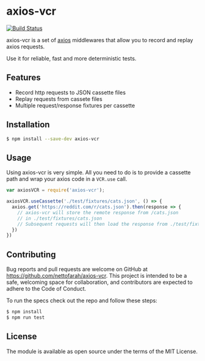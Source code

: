 # axios-vcr
[![Build Status](https://travis-ci.org/nettofarah/axios-vcr.svg?branch=master)](https://travis-ci.org/nettofarah/axios-vcr)

axios-vcr is a set of [axios](https://github.com/mzabriskie/axios) middlewares that allow you to record and replay axios requests.

Use it for reliable, fast and more deterministic tests.

## Features
- Record http requests to JSON cassette files
- Replay requests from cassete files
- Multiple request/response fixtures per cassette

## Installation
```bash
$ npm install --save-dev axios-vcr
```

## Usage
Using axios-vcr is very simple. All you need to do is to provide a cassette path and wrap your axios code in a `VCR.use` call.

```javascript
var axiosVCR = require('axios-vcr');

axiosVCR.useCassette('./test/fixtures/cats.json', () => {
  axios.get('https://reddit.com/r/cats.json').then(response => {
    // axios-vcr will store the remote response from /cats.json
    // in ./test/fixtures/cats.json
    // Subsequent requests will then load the response from ./test/fixtures/cats.json
  })
})
```

## Contributing

Bug reports and pull requests are welcome on GitHub at https://github.com/nettofarah/axios-vcr. This project is intended to be a safe, welcoming space for collaboration, and contributors are expected to adhere to the Code of Conduct.

To run the specs check out the repo and follow these steps:

```bash
$ npm install
$ npm run test
```

## License

The module is available as open source under the terms of the MIT License.
